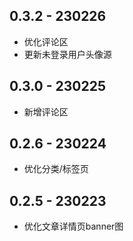 ## 0.3.2 - 230226
- 优化评论区
- 更新未登录用户头像源

## 0.3.0 - 230225
- 新增评论区

## 0.2.6 - 230224
- 优化分类/标签页

## 0.2.5 - 230223
- 优化文章详情页banner图